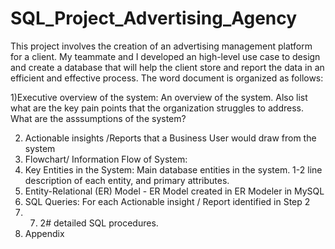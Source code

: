 # SQL_Project_Advertising_Agency
This project involves the creation of an advertising management platform for a client. My teammate and I developed an high-level use case to design and create a database that will help the client store and report the data in an efficient and effective process.
The word document is organized as follows:

1)Executive overview of the system:
An overview of the system. Also list what are the key pain points that the organization struggles to address. What are the asssumptions of the system?

2) Actionable insights /Reports that a Business User would draw from the system
3) Flowchart/ Information Flow of System:
4) Key Entities in the System: Main database entities in the system. 1-2 line description of each entity, and primary attributes.
5) Entity-Relational (ER) Model - ER Model created in ER Modeler in MySQL
6) SQL Queries: For each Actionable insight / Report identified in Step 2
7) 7. 2# detailed SQL procedures.
8)  Appendix
